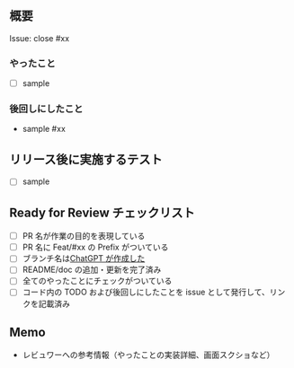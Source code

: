 ## 概要

Issue: close #xx

### やったこと

- [ ] sample

### 後回しにしたこと

- sample #xx

## リリース後に実施するテスト

- [ ] sample

## Ready for Review チェックリスト

- [ ] PR 名が作業の目的を表現している
- [ ] PR 名に Feat/#xx の Prefix がついている
- [ ] ブランチ名は[ChatGPT が作成した](https://www.notion.so/smesh/branch-02473bd31dd74d5da9b29a33ea61d763)
- [ ] README/doc の追加・更新を完了済み
- [ ] 全てのやったことにチェックがついている
- [ ] コード内の TODO および後回しにしたことを issue として発行して、リンクを記載済み

## Memo

- レビュワーへの参考情報（やったことの実装詳細、画面スクショなど）
